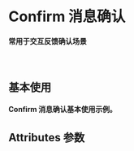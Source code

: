 <script setup>
import demo1 from './demo1.vue'
import Attributes from './Attributes.vue'
import preview from '@/components/preview.vue'
</script>

# Confirm 消息确认

#### 常用于交互反馈确认场景

<br/>

## 基本使用

#### Confirm 消息确认基本使用示例。

<div class="componetnsBox">
  <demo1/>
</div>
<preview compName="colorPicker" demoName="demo1"/>

## Attributes 参数

<Attributes/>
<br/>
